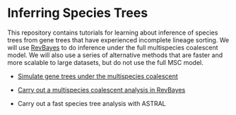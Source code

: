 # Inferring Species Trees

This repository contains tutorials for learning about inference of species trees from gene trees that have experienced incomplete lineage sorting. We will use [RevBayes](https://revbayes.github.io) to do inference under the full multispecies coalescent model. We will also use a series of alternative methods that are faster and more scalable to large datasets, but do not use the full MSC model.

- [Simulate gene trees under the multispecies coalescent](https://github.com/IntroPhylogenomics/SpeciesTreeInference/blob/master/Simulate_gene_trees.md)

- [Carry out a multispecies coalescent analysis in RevBayes](https://github.com/IntroPhylogenomics/SpeciesTreeInference/blob/master/RB_MultispeciesCoalescentTutorial.md)

- Carry out a fast species tree analysis with ASTRAL
